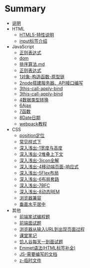 # Summary

* [说明](readme.md)
* HTML 
  - [HTML5-特性说明](/doc/HTML5-特性说明.md)   
  - [input标签介绍](/doc/HTML5-input标签介绍.md)   
* JavaScript    
  * [正则表达式](/doc/JS-正则表达式.md) 
  * [dom](/doc/dom.md) 
  * [排序算法.md](/doc/JS-排序算法.md) 
  * [正则表达式](/doc/JS-正则表达式.md) 
  * [1对象-构造函数-原型链](/doc/JS-1对象-构造函数-原型链.md) 
  * [2node搭建服务器、API接口编写](/doc/JS-2node搭建服务器、API接口编写.md) 
  * [3this-call-apply-bind](/doc/JS-3this-call-apply-bind.md) 
  * [3this-call-apply-bind](/doc/JS-3this-call-apply-bind.md) 
  * [4数据类型转换](/doc/JS-4数据类型转换.md) 
  * [6Ajax](/doc/6Ajax.md) 
  * [7函数](/doc/JS-7函数.md) 
  * [8Date日期](/doc/JS-8Date日期.md) 
  * [webpack教程](/doc/webpack教程.md) 
* CSS
  - [position定位](/doc/css/CSS-定位.md)
  - [常见样式下](/doc/css/CSS常见样式下.md)
  - [深入浅出-1宽度与高度](/doc/css/CSS深入浅出-1宽度与高度笔记.md)
  - [深入浅出-2堆叠上下文](/doc/css/CSS深入浅出-2堆叠上下文.md)
  - [深入浅出-3icon全解](/doc/css/CSS深入浅出-3icon全解.md)
  - [深入浅出-4移动端页面-响应式](/doc/css/CSS深入浅出-4移动端页面-响应式.md)
  - [深入浅出-5Flex布局](/doc/css/CSS深入浅出-5Flex布局.md)
  - [深入浅出-6布局套路](/doc/css/CSS深入浅出-6布局套路.md)
  - [深入浅出-7BFC](/doc/css/CSS深入浅出-7BFC.md)
  - [深入浅出-8动态REM](/doc/css/CSS深入浅出-8动态REM.md)
  - [浏览器兼容](/doc/css/CSS-浏览器兼容.md)
  - [垂直水平居中](/doc/css/CSS垂直水平居中.md)
* 其他
  - [前端笔试编程题](/doc/other/前端笔试编程题.md)
  - [前端面试题](/doc/other/前端面试题.md)
  - [浏览器从输入URL到出现页面过程](/doc/other/浏览器从输入URL到出现页面过程.md)
  - [课堂笔记](/doc/other/课堂笔记.txt)
  - [饥人谷每天一到面试题](/doc/other/饥人谷每天一到面试题.md)
  - [Emmet语法(HTML标签补全)](/doc/other/Emmet语法(HTML标签补全).md)
  - [JS-需要编写的文档](/doc/other/JS-需要编写的文档.md)
  - [z-临时文件](/doc/other/z-临时文件.md)